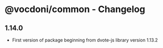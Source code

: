# @vocdoni/common - Changelog

## 1.14.0

- First version of package beginning from dvote-js library version 1.13.2
